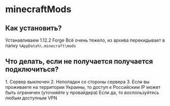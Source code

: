 # minecraftMods
<h2>Как установить?</h2>
Устанавливаем 1.12.2 Forge
Всё очень тяжело, из архива перекидывает в папку <code>%AppData%\.minecraft\mods</code>
<h2>Что делать, если не получается получается подключиться?</h2>
1. Сервер выключен
2. Неполадки со стороны сервера
3. Если вы проживаете на территории Украины, то доступ к Российским IP может быть ограничен (уточняйте у провайдера)
Если да, то воспользуйтесь любым доступным VPN
